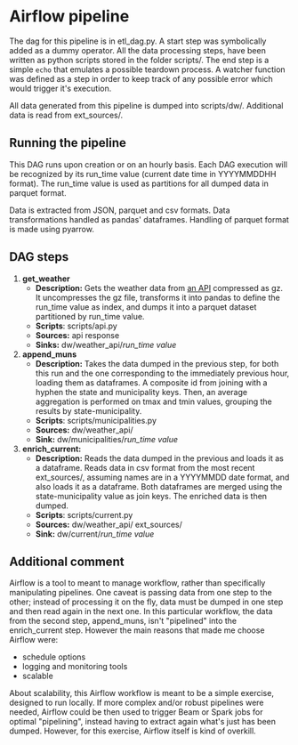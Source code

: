 # Airflow pipeline

The dag for this pipeline is in etl_dag.py. A start step was symbolically added as a dummy operator. All the data processing steps, have been written as python scripts stored in the folder scripts/. The end step is a simple `echo` that emulates a possible teardown process. A watcher function was defined as a step in order to keep track of any possible error which would trigger it's execution.

All data generated from this pipeline is dumped into scripts/dw/. Additional data is read from ext_sources/.

## Running the pipeline

This DAG runs upon creation or on an hourly basis. Each DAG execution will be recognized by its run_time value (current date time in YYYYMMDDHH format). The run_time value is used as partitions for all dumped data in parquet format.
  
Data is extracted from JSON, parquet and csv formats. Data transformations handled as pandas' dataframes. Handling of parquet format is made using pyarrow.

## DAG steps

1. **get_weather**
    - **Description:** Gets the weather data from [an API](https://smn.conagua.gob.mx/es/web-service-api) compressed as gz. It uncompresses the gz file, transforms it into pandas to define the run_time value as index, and dumps it into a parquet dataset partitioned by run_time value.
    - **Scripts**: scripts/api.py
    - **Sources:** api response
    - **Sinks:** dw/weather_api/*run_time value*
2. **append_muns**
    - **Description:** Takes the data dumped in the previous step, for both this run and the one corresponding to the immediately previous hour, loading them as dataframes. A composite id from joining with a hyphen the state and municipality keys. Then, an average aggregation is performed on tmax and tmin values, grouping the results by state-municipality. 
    - **Scripts**: scripts/municipalities.py
    - **Sources:** dw/weather_api/
    - **Sink:** dw/municipalities/*run_time value*
3. **enrich_current:** 
    - **Description:** Reads the data dumped in the previous and loads it as a dataframe. Reads data in csv format from the most recent ext_sources/, assuming names are in a YYYYMMDD date format, and also loads it as a dataframe. Both dataframes are merged using the state-municipality value as join keys. The enriched data is then dumped.
    - **Scripts**: scripts/current.py
    - **Sources:** dw/weather_api/ ext_sources/
    - **Sink:** dw/current/*run_time value*

## Additional comment

Airflow is a tool to meant to manage workflow, rather than specifically manipulating pipelines. One caveat is passing data from one step to the other; instead of processing it on the fly, data must be dumped in one step and then read again in the next one. In this particular workflow, the data from the second step, append_muns, isn't "pipelined" into the enrich_current step.
  However the main reasons that made me choose Airflow were:
- schedule options
- logging and monitoring tools
- scalable

About scalability, this Airflow workflow is meant to be a simple exercise, designed to run locally. If more complex and/or robust pipelines were needed, Airflow could be then used to trigger Beam or Spark jobs for optimal "pipelining", instead having to extract again what's just has been dumped. However, for this exercise, Airflow itself is kind of overkill.